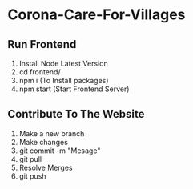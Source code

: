 # Corona-Care-For-Villages

## Run Frontend
1. Install Node Latest Version
1. cd frontend/
1. npm i (To Install packages)
1. npm start (Start Frontend Server)

## Contribute To The Website
1. Make a new branch
1. Make changes
1. git commit -m "Mesage"
1. git pull 
1. Resolve Merges
1. git push

